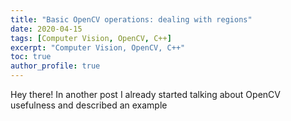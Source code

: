 ```yaml
---
title: "Basic OpenCV operations: dealing with regions"
date: 2020-04-15
tags: [Computer Vision, OpenCV, C++]
excerpt: "Computer Vision, OpenCV, C++"
toc: true
author_profile: true
---
```


Hey there! In another post I already started talking about OpenCV usefulness and described an example